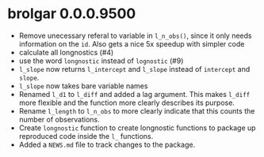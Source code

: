 # brolgar 0.0.0.9500

* Remove unecessary referal to variable in `l_n_obs()`, since it only needs information on the `id`. Also gets a nice 5x speedup with simpler code
* calculate all longnostics (#4)
* use the word `longnostic` instead of `lognostic` (#9)
* `l_slope` now returns `l_intercept` and `l_slope` instead of `intercept` and `slope`.
* `l_slope` now takes bare variable names
* Renamed `l_d1` to `l_diff` and added a lag argument. This makes `l_diff` more flexible and the function more clearly describes its purpose.
* Rename `l_length` to `l_n_obs` to more clearly indicate that this counts the number of observations.
* Create `longnostic` function to create longnostic functions to package up 
 reproduced code inside the `l_` functions.
* Added a `NEWS.md` file to track changes to the package.
